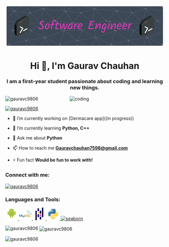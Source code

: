 ![logo](https://github.com/GauravC9806/GauravC9806/blob/main/github-header-image%20(1).png)


<h1 align="center">Hi 👋, I'm Gaurav Chauhan</h1>
<h3 align="center">I am a first-year student passionate about coding and learning new things.</h3>

<img align="right" alt="coding" width=300 boder-radius=10 src="https://i.imgflip.com/4/8716pf.jpg">

<p align="left"> <img src="https://komarev.com/ghpvc/?username=gauravc9806&label=Profile%20views&color=0e75b6&style=flat" alt="gauravc9806" /> </p>

<p align="left"> <a href="https://github.com/ryo-ma/github-profile-trophy"><img src="https://github-profile-trophy.vercel.app/?username=gauravc9806" alt="gauravc9806" /></a> </p>

- 🔭 I’m currently working on [Dermacare app]((in progress))

- 🌱 I’m currently learning **Python, C++**

- 💬 Ask me about **Python**

- 📫 How to reach me **Gauravchauhan7598@gmail.com**

- ⚡ Fun fact **Would be fun to work with!**

<h3 align="left">Connect with me:</h3>
<p align="left">
<a href="https://kaggle.com/gauravc9806" target="blank"><img align="center" src="https://raw.githubusercontent.com/rahuldkjain/github-profile-readme-generator/master/src/images/icons/Social/kaggle.svg" alt="gauravc9806" height="30" width="40" /></a>
</p>

<h3 align="left">Languages and Tools:</h3>
<p align="left"> <a href="https://developer.android.com" target="_blank" rel="noreferrer"> <img src="https://raw.githubusercontent.com/devicons/devicon/master/icons/android/android-original-wordmark.svg" alt="android" width="40" height="40"/> </a> <a href="https://www.mysql.com/" target="_blank" rel="noreferrer"> <img src="https://raw.githubusercontent.com/devicons/devicon/master/icons/mysql/mysql-original-wordmark.svg" alt="mysql" width="40" height="40"/> </a> <a href="https://pandas.pydata.org/" target="_blank" rel="noreferrer"> <img src="https://raw.githubusercontent.com/devicons/devicon/2ae2a900d2f041da66e950e4d48052658d850630/icons/pandas/pandas-original.svg" alt="pandas" width="40" height="40"/> </a> <a href="https://www.python.org" target="_blank" rel="noreferrer"> <img src="https://raw.githubusercontent.com/devicons/devicon/master/icons/python/python-original.svg" alt="python" width="40" height="40"/> </a> <a href="https://seaborn.pydata.org/" target="_blank" rel="noreferrer"> <img src="https://seaborn.pydata.org/_images/logo-mark-lightbg.svg" alt="seaborn" width="40" height="40"/> </a> </p>

<p><img align="left" src="https://github-readme-stats.vercel.app/api/top-langs?username=gauravc9806&show_icons=true&locale=en&layout=compact" alt="gauravc9806" /></p>

<p>&nbsp;<img align="center" src="https://github-readme-stats.vercel.app/api?username=gauravc9806&show_icons=true&locale=en" alt="gauravc9806" /></p>

<p><img align="center" src="https://github-readme-streak-stats.herokuapp.com/?user=gauravc9806&" alt="gauravc9806" /></p>
